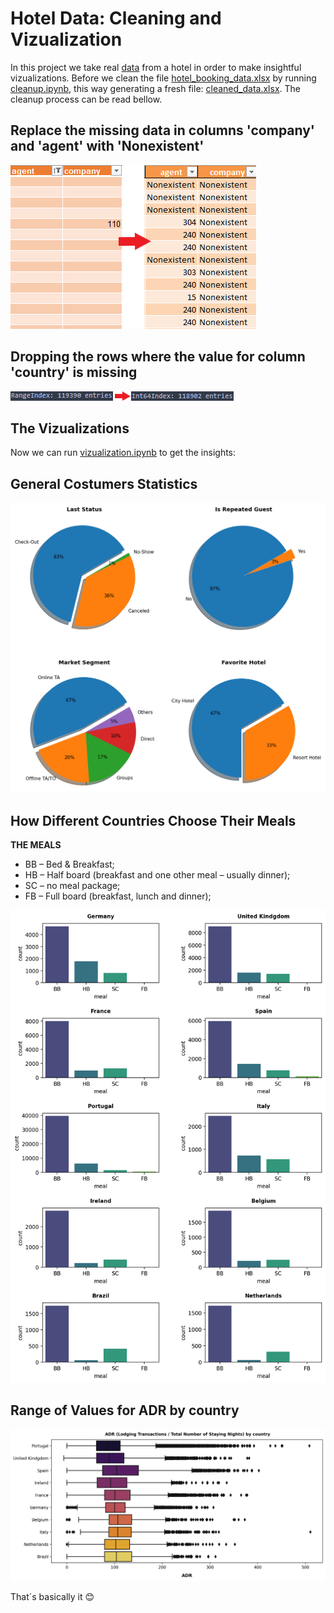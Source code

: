 # Hotel Data: Cleaning and Vizualization

In this project we take real [data](https://www.kaggle.com/jessemostipak/hotel-booking-demand) from a hotel in order to make insightful vizualizations.
Before we clean the file [hotel_booking_data.xlsx](https://github.com/Rodrigo663/hotel-data/blob/main/hotel_booking_data.xlsx) by running [cleanup.ipynb](https://github.com/Rodrigo663/hotel-data/blob/main/cleanup.ipynb), this way generating a fresh file: [cleaned_data.xlsx](https://github.com/Rodrigo663/hotel-data/blob/main/cleaned_data.xlsx). The cleanup process can be read bellow.

## Replace the missing data in columns 'company' and 'agent' with 'Nonexistent'

![q1](https://github.com/Rodrigo663/hotel-data/blob/main/assets/change.png)

## Dropping the rows where the value for column 'country' is missing

![q1](https://github.com/Rodrigo663/hotel-data/blob/main/assets/change2.png)

## The Vizualizations

Now we can run [vizualization.ipynb](https://github.com/Rodrigo663/hotel-data/blob/main/vizualizations.ipynb) to get the insights:

## General Costumers Statistics 


![pie_chart](https://github.com/Rodrigo663/hotel-data/blob/main/figures/pie_chart.png)


## How Different Countries Choose Their Meals


**THE MEALS**

- BB – Bed & Breakfast;
- HB – Half board (breakfast and one other meal – usually dinner);
- SC – no meal package;
- FB – Full board (breakfast, lunch and dinner);


![count_plot](https://github.com/Rodrigo663/hotel-data/blob/main/figures/count_plot.png)


## Range of Values for ADR by country


![box_plot](https://github.com/Rodrigo663/hotel-data/blob/main/figures/box_plot.png)


That´s basically it 😊
